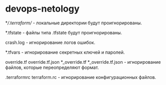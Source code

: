 
# devops-netology

**/.terraform/* - локальные директории будут проигнорированы.

*.tfstate - файлы типа .tfstate будут проигнорированы.

crash.log - игнорирование логов ошибок.

*.tfvars - игнорирование секретных ключей и паролей.

override.tf
override.tf.json
*_override.tf
*_override.tf.json - игнорирование файлов, которые переопределяют формат.

.terraformrc
terraform.rc  - игнорирование конфигурационных файлов.


